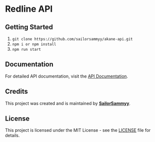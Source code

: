 # Redline API

## Getting Started
1. `git clone https://github.com/sailorsammyy/akane-api.git`
2. `npm i or npm install`
3. `npm run start`

## Documentation
For detailed API documentation, visit the [API Documentation](https://akane-api-private.vercel.app/).

## Credits
This project was created and is maintained by **[SailorSammyy](https://github.com/SailorSammyy)**.

## License
This project is licensed under the MIT License - see the [LICENSE](LICENSE) file for details.
